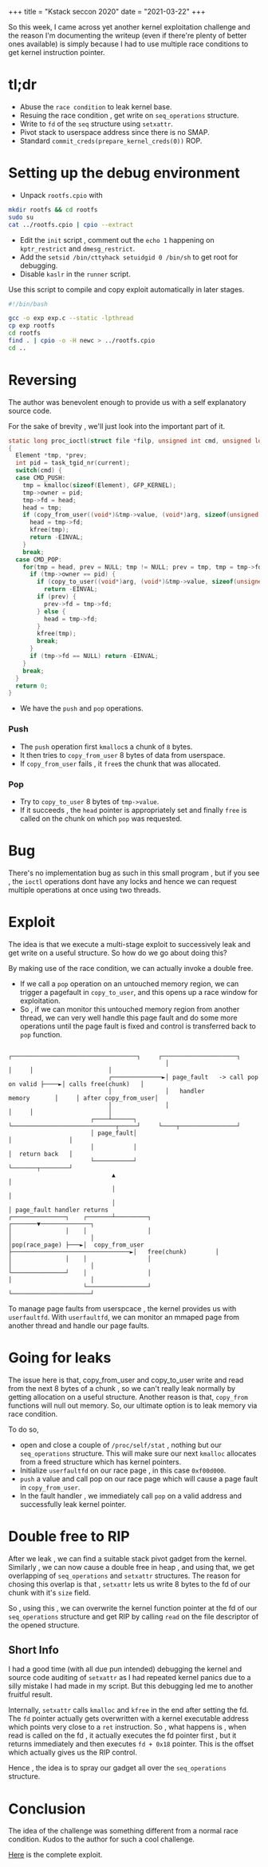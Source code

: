 +++ title = "Kstack seccon 2020" date = "2021-03-22" +++

So this week, I came across yet another kernel exploitation challenge and the reason I'm documenting the writeup (even if there're plenty of better ones available) is simply because I had to use multiple race conditions to get kernel instruction pointer.

# tl;dr

+ Abuse the `race condition` to leak kernel base.
+ Resuing the race condition , get write on `seq_operations` structure.
+ Write to `fd` of the `seq` structure using `setxattr`.
+ Pivot stack to userspace address since there is no SMAP.
+ Standard `commit_creds(prepare_kernel_creds(0))` ROP.

# Setting up the debug environment

+ Unpack `rootfs.cpio` with 

```sh
mkdir rootfs && cd rootfs
sudo su
cat ../rootfs.cpio | cpio --extract
```

+ Edit the `init` script , comment out the `echo 1` happening on `kptr_restrict` and `dmesg_restrict`.
+ Add the `setsid /bin/cttyhack setuidgid 0 /bin/sh` to get root for debugging.
+ Disable `kaslr` in the `runner` script.

Use this script to compile and copy exploit automatically in later stages.

```sh
#!/bin/bash

gcc -o exp exp.c --static -lpthread
cp exp rootfs
cd rootfs
find . | cpio -o -H newc > ../rootfs.cpio
cd ..
```

# Reversing

The author was benevolent enough to provide us with a self explanatory source code.

For the sake of brevity , we'll just look into the important part of it.

```c
static long proc_ioctl(struct file *filp, unsigned int cmd, unsigned long arg)
{
  Element *tmp, *prev;
  int pid = task_tgid_nr(current);
  switch(cmd) {
  case CMD_PUSH:
    tmp = kmalloc(sizeof(Element), GFP_KERNEL);
    tmp->owner = pid;
    tmp->fd = head;
    head = tmp;
    if (copy_from_user((void*)&tmp->value, (void*)arg, sizeof(unsigned long))) {
      head = tmp->fd;
      kfree(tmp);
      return -EINVAL;
    }
    break;
  case CMD_POP:
    for(tmp = head, prev = NULL; tmp != NULL; prev = tmp, tmp = tmp->fd) {
      if (tmp->owner == pid) {
        if (copy_to_user((void*)arg, (void*)&tmp->value, sizeof(unsigned long)))
          return -EINVAL;
        if (prev) {
          prev->fd = tmp->fd;
        } else {
          head = tmp->fd;
        }
        kfree(tmp);
        break;
      }
      if (tmp->fd == NULL) return -EINVAL;
    }
    break;
  }
  return 0;
}
```
 
+ We have the `push` and `pop` operations.

### Push

+ The `push` operation first `kmalloc`s a chunk of `8` bytes.
+ It then tries to `copy_from_user` 8 bytes of data from userspace.
+ If `copy_from_user` fails , it `free`s the chunk that was allocated.

### Pop

+ Try to `copy_to_user` 8 bytes of `tmp->value`.
+ If it succeeds , the `head` pointer is appropriately set and finally `free` is called on the chunk on which `pop` was requested.

# Bug

There's no implementation bug as such in this small program , but if you see , the `ioctl` operations dont have any locks and hence we can request multiple operations at once using two threads.

# Exploit

The idea is that we execute a multi-stage exploit to successively leak and get write on a useful structure. So how do we go about doing this?

By making use of the race condition, we can actually invoke a double free.

+ If we call a `pop` operation on an untouched memory region, we can trigger a pagefault in `copy_to_user`, and this opens up a race window for exploitation.
+ So , if we can monitor this untouched memory region from another thread, we can very well handle this page fault and do some more operations until the page fault is fixed and control is transferred back to `pop` function.


```
                                            ┌───────────────────────────────────┐     ┌─────────────────────┐
                                            │                                   │     │                     │
                            ┌──────────────►│ page_fault   -> call pop on valid ├────►│ calls free(chunk)   │
                            │               │   handler            memory       │     │ after copy_from_user│
                            │               │                                   │     │                     │
                       ┌────┴──────┐        └─────────────────────────────┬─────┘     └────┬────────────────┘
                       │ page_fault│                                      │                │
                       │           │                                      │  return back   │
                       └───────────┘                                      └───────┬────────┘
                             ▲                                                    │
                             │                                                    │
                             │                                                    │ page_fault handler returns 
┌───────────────┐    ┌───────┴─────────┐                                  ┌───────▼──────────────┐
│               │    │                 │                                  │                      │
│pop(race_page) ├───►│  copy_from_user ├─────────────────────────────────►│   free(chunk)        │
│               │    │                 │                                  │                      │
└───────────────┘    │                 │                                  │                      │
                     └─────────────────┘                                  └──────────────────────┘

```

To manage page faults from userspcace , the kernel provides us with `userfaultfd`. With `userfaultfd`, we can monitor an mmaped page from another thread and handle our page faults.

# Going for leaks

The issue here is that, copy_from_user and copy_to_user write and read from the next 8 bytes of a chunk , so we can't really leak normally by getting allocation on a useful structure. Another reason is that, `copy_from` functions will null out memory. So, our ultimate option is to leak memory via race condition.

To do so, 

+ open and close a couple of `/proc/self/stat` , nothing but our `seq_operations` structure. This will make sure our next `kmalloc` allocates from a freed structure which has kernel pointers.
+ Initialize `userfaultfd` on our race page , in this case `0xf00d000`.
+ `push` a value and call pop on our race page which will cause a page fault in `copy_from_user`.
+ In the fault handler , we immediately call `pop` on a valid address and successfully leak kernel pointer. 


# Double free to RIP

After we leak , we can find a suitable stack pivot gadget from the kernel. Similarly , we can now cause a double free in heap , and using that,  we get overlapping of `seq_operations` and `setxattr` structures. The reason for chosing this overlap is that , `setxattr` lets us write 8 bytes to the fd of our chunk with it's `size` field. 

So , using this , we can overwrite the kernel function pointer at the fd of our `seq_operations` structure and get RIP by calling `read` on the file descriptor of the opened structure.

## Short Info 

I had a good time (with all due pun intended) debugging the kernel and source code auditing of `setxattr` as I had repeated kernel panics due to a silly mistake I had made in my script. But this debugging led me to another fruitful result.

Internally, `setxattr` calls `kmalloc` and `kfree` in the end after setting the fd. The `fd` pointer actually gets overwritten with a kernel executable address which points very close to a `ret` instruction. So , what happens is , when read is called on the fd , it actually executes the fd pointer first , but it returns immediately and then executes `fd + 0x18` pointer. This is the offset which actually gives us the RIP control.

Hence , the idea is to spray our gadget all over the `seq_operations` structure.

# Conclusion

The idea of the challenge was something different from a normal race condition. Kudos to the author for such a cool challenge.

[Here](https://gist.github.com/PwnVerse/a0ebb13bec35b867b70d0a2a49e91f22) is the complete exploit.
